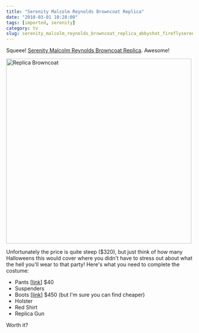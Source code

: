 ```yaml
---
title: "Serenity Malcolm Reynolds Browncoat Replica"
date: "2010-03-01 10:28:00"
tags: [imported, serenity]
category: tv
slug: serenity_malcolm_reynolds_browncoat_replica_abbyshot_fireflyserenity_clothing_at_entertainment_earth
---
```


Squeee! <a href='http://www.entertainmentearth.com/prodinfo.asp?number=ABROWNCOAT%20SMALL'>Serenity Malcolm Reynolds Browncoat Replica</a>. Awesome!

<img alt="Replica Browncoat" src="http://www.entertainmentearth.com/images/%5CAUTOIMAGES%5CABROWNCOATlg.jpg" title="Replica Browncoat" class="alignright" width="500" height="500" />

Unfortunately the price is quite steep ($320), but just think of how many Halloweens this would cover where you didn't have to stress out about what the hell you'll wear to that party! Here's what you need to complete the costume:

<ul>
	<li>Pants [<a href="http://www.wwmerc.com/cgi-bin/category.cgi?item=CM83&type=store">link</a>] $40</li>
	<li>Suspenders</li>
	<li>Boots [<a href="http://www.motorcowboy.com/product/CAPT1">link</a>] $450 (but I'm sure you can find cheaper)</li>
	<li>Holster</li>
	<li>Red Shirt</li>
	<li>Replica Gun</li>
</ul>

Worth it?
